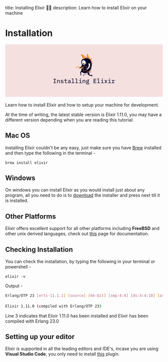 title: Installing Elixir 🎸🎸
description: Learn how to install Elixir on your machine

# Installation

![Introduction to Elixir](../../../images/tutorial-elixir/installing-elixir.png)

Learn how to install Elixir and how to setup your machine for development.

At the time of writing, the latest stable version is Elixir 1.11.0, you may have a different version depending when you are reading this tutorial.

## Mac OS

Installing Elixir couldn't be any easy, just make sure you have [Brew](https://brew.sh/) installed and then type the following in the terminal -

    brew install elixir

## Windows

On windows you can install Elixir as you would install just about any program, all you need to do is to [download](https://elixir-lang.org/install.html#windows) the installer and press next till it is installed.

## Other Platforms

Elixir offers excellent support for all other platforms including **FreeBSD** and other unix derived languages, check out [this](https://elixir-lang.org/install.html) page for documentation.

## Checking Installation

You can check the installation, by typing the following in your terminal or powershell -

    elixir -v

Output -

```bash hl_lines="3"
Erlang/OTP 23 [erts-11.1.1] [source] [64-bit] [smp:4:4] [ds:4:4:10] [async-threads:1] [hipe] [dtrace]

Elixir 1.11.0 (compiled with Erlang/OTP 23)
```

Line 3 indicates that Elixir 1.11.0 has been installed and Elixir has been compiled with Erlang 23.0

## Setting up your editor

Elixir is supported in all the leading editors and IDE's, incase you are using **Visual Studio Code**, you only need to install [this](https://marketplace.visualstudio.com/items?itemName=JakeBecker.elixir-ls) plugin.
